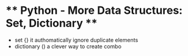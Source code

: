 ** Python - More Data Structures: Set, Dictionary **
=================================================
- set {} it authomatically ignore duplicate elements
- dictionary () a clever way to create combo